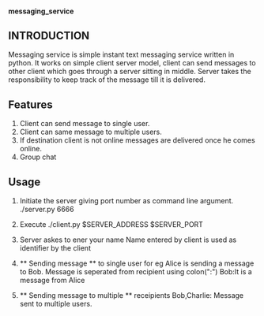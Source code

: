 #### messaging_service

## INTRODUCTION
Messaging service is simple instant text messaging service written in python. It works on simple client server model, client can
send messages to other client which goes through a server sitting in middle. Server takes the responsibility to keep track of the
message till it is delivered.

## Features
1) Client can send message to single user.
2) Client can same message to multiple users.
3) If destination client is not online messages are delivered once he comes online.
4) Group chat

## Usage
1) Initiate the server giving port number as command line argument.
   ./server.py 6666
   
2) Execute ./client.py $SERVER_ADDRESS $SERVER_PORT
3) Server askes to ener your name
   Name entered by client is used as identifier by the client
4) ** Sending message ** to single user for eg Alice is sending a message to Bob. Message is seperated from recipient using colon(":")
  Bob:It is a message from Alice
  
5)  ** Sending message to multiple ** receipients
  Bob,Charlie: Message sent to multiple users.
